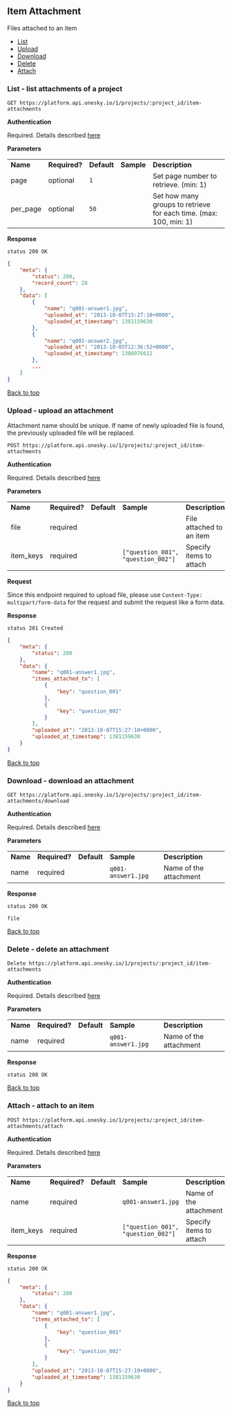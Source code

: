 ## Item Attachment
Files attached to an item
- [List](#list---list-attachments-of-a-project)
- [Upload](#upload---upload-an-attachment)
- [Download](#download---download-an-attachment)
- [Delete](#delete---delete-an-attachment)
- [Attach](#attach---attach-to-an-item)


### List - list attachments of a project

    GET https://platform.api.onesky.io/1/projects/:project_id/item-attachments

**Authentication**

Required. Details described [here](/README.md#authentication)

**Parameters**

<table>
    <tr>
        <td><strong>Name</strong></td>
        <td><strong>Required?</strong></td>
        <td><strong>Default</strong></td>
        <td><strong>Sample</strong></td>
        <td><strong>Description</strong></td>
    </tr>
    <tr>
        <td>page</td>
        <td>optional</td>
        <td><code>1</code></td>
        <td></td>
        <td>Set page number to retrieve. (min: 1)</td>
    </tr>
    <tr>
        <td>per_page</td>
        <td>optional</td>
        <td><code>50</code></td>
        <td></td>
        <td>Set how many groups to retrieve for each time. (max: 100, min: 1)</td>
    </tr>
</table>

**Response**

```
status 200 OK
```
``` json
{
    "meta": {
        "status": 200,
        "record_count": 28
    },
    "data": [
        {
            "name": "q001-answer1.jpg",
            "uploaded_at": "2013-10-07T15:27:10+0000",
            "uploaded_at_timestamp": 1381159630
        },
        {
            "name": "q001-answer2.jpg",
            "uploaded_at": "2013-10-05T12:36:52+0000",
            "uploaded_at_timestamp": 1380976612
        },
        ...
    ]
}
```

[Back to top](#item-attachment)

### Upload - upload an attachment
Attachment name should be unique. If name of newly uploaded file is found, the previously uploaded file will be replaced.

    POST https://platform.api.onesky.io/1/projects/:project_id/item-attachments

**Authentication**

Required. Details described [here](/README.md#authentication)

**Parameters**

<table>
    <tr>
        <td><strong>Name</strong></td>
        <td><strong>Required?</strong></td>
        <td><strong>Default</strong></td>
        <td><strong>Sample</strong></td>
        <td><strong>Description</strong></td>
    </tr>
    <tr>
        <td>file</td>
        <td>required</td>
        <td></td>
        <td></td>
        <td>File attached to an item</td>
    </tr>
    <tr>
        <td>item_keys</td>
        <td>required</td>
        <td></td>
        <td><code>["question_001", "question_002"]</code></td>
        <td>Specify items to attach</td>
    </tr>
</table>

**Request**

Since this endpoint required to upload file, please use `Content-Type: multipart/form-data` for the request and submit the request like a form data.

**Response**

```
status 201 Created
```
``` json
{
    "meta": {
        "status": 200
    },
    "data": {
        "name": "q001-answer1.jpg",
        "items_attached_to": [
            {
                "key": "question_001"
            },
            {
                "key": "question_002"
            }
        ],
        "uploaded_at": "2013-10-07T15:27:10+0000",
        "uploaded_at_timestamp": 1381159630
    }
}
```

[Back to top](#item-attachment)

### Download - download an attachment

    GET https://platform.api.onesky.io/1/projects/:project_id/item-attachments/download

**Authentication**

Required. Details described [here](/README.md#authentication)

**Parameters**

<table>
    <tr>
        <td><strong>Name</strong></td>
        <td><strong>Required?</strong></td>
        <td><strong>Default</strong></td>
        <td><strong>Sample</strong></td>
        <td><strong>Description</strong></td>
    </tr>
    <tr>
        <td>name</td>
        <td>required</td>
        <td></td>
        <td><code>q001-answer1.jpg</code></td>
        <td>Name of the attachment</td>
    </tr>
</table>

**Response**

```
status 200 OK
```
```
file
```

[Back to top](#item-attachment)

### Delete - delete an attachment

    Delete https://platform.api.onesky.io/1/projects/:project_id/item-attachments

**Authentication**

Required. Details described [here](/README.md#authentication)

**Parameters**

<table>
    <tr>
        <td><strong>Name</strong></td>
        <td><strong>Required?</strong></td>
        <td><strong>Default</strong></td>
        <td><strong>Sample</strong></td>
        <td><strong>Description</strong></td>
    </tr>
    <tr>
        <td>name</td>
        <td>required</td>
        <td></td>
        <td><code>q001-answer1.jpg</code></td>
        <td>Name of the attachment</td>
    </tr>
</table>

**Response**

```
status 200 OK
```

[Back to top](#item-attachment)

### Attach - attach to an item

    POST https://platform.api.onesky.io/1/projects/:project_id/item-attachments/attach

**Authentication**

Required. Details described [here](/README.md#authentication)

**Parameters**

<table>
    <tr>
        <td><strong>Name</strong></td>
        <td><strong>Required?</strong></td>
        <td><strong>Default</strong></td>
        <td><strong>Sample</strong></td>
        <td><strong>Description</strong></td>
    </tr>
    <tr>
        <td>name</td>
        <td>required</td>
        <td></td>
        <td><code>q001-answer1.jpg</code></td>
        <td>Name of the attachment</td>
    </tr>
    <tr>
        <td>item_keys</td>
        <td>required</td>
        <td></td>
        <td><code>["question_001", "question_002"]</code></td>
        <td>Specify items to attach</td>
    </tr>
</table>

**Response**

```
status 200 OK
```
``` json
{
    "meta": {
        "status": 200
    },
    "data": {
        "name": "q001-answer1.jpg",
        "items_attached_to": [
            {
                "key": "question_001"
            },
            {
                "key": "question_002"
            }
        ],
        "uploaded_at": "2013-10-07T15:27:10+0000",
        "uploaded_at_timestamp": 1381159630
    }
}
```

[Back to top](#item-attachment)
